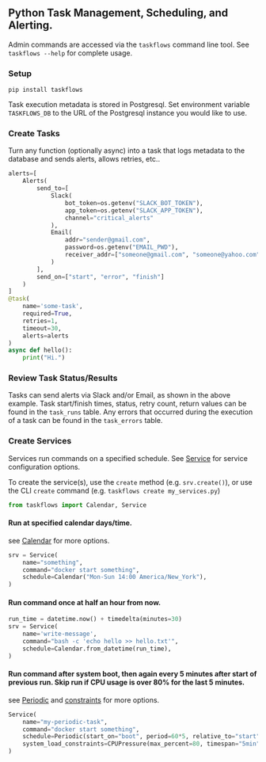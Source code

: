 
## Python Task Management, Scheduling, and Alerting.

Admin commands are accessed via the `taskflows` command line tool. See `taskflows --help` for complete usage.  

### Setup
`pip install taskflows`   

Task execution metadata is stored in Postgresql. Set environment variable `TASKFLOWS_DB` to the URL of the Postgresql instance you would like to use.


### Create Tasks
Turn any function (optionally async) into a task that logs metadata to the database and sends alerts, allows retries, etc..
```python
alerts=[
    Alerts(
        send_to=[   
            Slack(
                bot_token=os.getenv("SLACK_BOT_TOKEN"),
                app_token=os.getenv("SLACK_APP_TOKEN"),
                channel="critical_alerts"
            ),
            Email(
                addr="sender@gmail.com", 
                password=os.getenv("EMAIL_PWD"),
                receiver_addr=["someone@gmail.com", "someone@yahoo.com"]
            )
        ],
        send_on=["start", "error", "finish"]
    )
]
@task(
    name='some-task',
    required=True,
    retries=1,
    timeout=30,
    alerts=alerts
)
async def hello():
    print("Hi.")
```

### Review Task Status/Results
Tasks can send alerts via Slack and/or Email, as shown in the above example. Task start/finish times, status, retry count, return values can be found in the `task_runs` table. Any errors that occurred during the execution of a task can be found in the `task_errors` table.

### Create Services
Services run commands on a specified schedule. See [Service](taskflows/service/service.py#35) for service configuration options.   


To create the service(s), use the `create` method (e.g. `srv.create()`), or use the CLI `create` command (e.g. `taskflows create my_services.py`)
```python
from taskflows import Calendar, Service
```
#### Run at specified calendar days/time.
see [Calendar](taskflows/service/schedule.py#14) for more options.
```python
srv = Service(
    name="something",
    command="docker start something",
    schedule=Calendar("Mon-Sun 14:00 America/New_York"),
)
```
#### Run command once at half an hour from now.
```python
run_time = datetime.now() + timedelta(minutes=30)
srv = Service(
    name='write-message',
    command="bash -c 'echo hello >> hello.txt'",
    schedule=Calendar.from_datetime(run_time),
)
```
#### Run command after system boot, then again every 5 minutes after start of previous run. Skip run if CPU usage is over 80% for the last 5 minutes.
see [Periodic](taskflows/service/schedule.py#34) and [constraints](taskflows/service/constraints.py) for more options.
```python
Service(
    name="my-periodic-task",
    command="docker start something",
    schedule=Periodic(start_on="boot", period=60*5, relative_to="start"),
    system_load_constraints=CPUPressure(max_percent=80, timespan="5min", silent=True)
)
```
